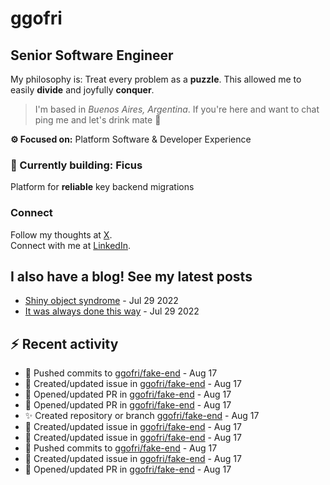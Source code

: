 # ggofri

## Senior Software Engineer

My philosophy is: Treat every problem as a **puzzle**. This allowed me to easily **divide** and joyfully **conquer**.

> I'm based in _Buenos Aires, Argentina_. If you're here and want to chat ping me and let's drink mate 🧉

**⚙️ Focused on:** Platform Software & Developer Experience

### 🧱 Currently building: Ficus

Platform for **reliable** key backend migrations

### Connect

Follow my thoughts at [X](https://x.com/ggofri).  
Connect with me at [LinkedIn](https://linkedin.com/in/ggofri).

## I also have a blog! See my latest posts
<!--START_SECTION:blog_posts-->
- [Shiny object syndrome](https://ggofri.vercel.app/blog/shiny-object) - Jul 29 2022
- [It was always done this way](https://ggofri.vercel.app/blog/always-done-this-way) - Jul 29 2022
<!--END_SECTION:blog_posts-->

## :zap: Recent activity
<!--START_SECTION:activity-->
- 🚀 Pushed commits to [ggofri/fake-end](https://github.com/ggofri/fake-end) - Aug 17
- 🐛 Created/updated issue in [ggofri/fake-end](https://github.com/ggofri/fake-end) - Aug 17
- 🔄 Opened/updated PR in [ggofri/fake-end](https://github.com/ggofri/fake-end) - Aug 17
- 🔄 Opened/updated PR in [ggofri/fake-end](https://github.com/ggofri/fake-end) - Aug 17
- ✨ Created repository or branch [ggofri/fake-end](https://github.com/ggofri/fake-end) - Aug 17
- 🐛 Created/updated issue in [ggofri/fake-end](https://github.com/ggofri/fake-end) - Aug 17
- 🐛 Created/updated issue in [ggofri/fake-end](https://github.com/ggofri/fake-end) - Aug 17
- 🚀 Pushed commits to [ggofri/fake-end](https://github.com/ggofri/fake-end) - Aug 17
- 🐛 Created/updated issue in [ggofri/fake-end](https://github.com/ggofri/fake-end) - Aug 17
- 🔄 Opened/updated PR in [ggofri/fake-end](https://github.com/ggofri/fake-end) - Aug 17
<!--END_SECTION:activity-->
